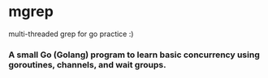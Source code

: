 # mgrep
multi-threaded grep for go practice :)

### A small Go (Golang) program to learn basic concurrency using goroutines, channels, and wait groups.
